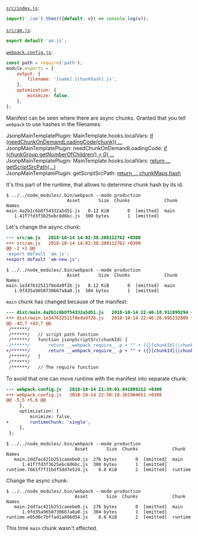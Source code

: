 [`src/index.js`][index.js]:

[index.js]: src/index.js

```js
import('./am').then(({default: v}) => console.log(v));
```

[`src/am.js`][am.js]:

[am.js]: src/am.js

```js
export default 'am.js';
```

[`webpack.config.js`][webpack.config.js]:

[webpack.config.js]: webpack.config.js

```js
const path = require('path');
module.exports = {
    output: {
        filename: '[name].[chunkhash].js',
    },
    optimization: {
        minimize: false,
    },
};
```


Manifest can be seen where there are async chunks. Granted that you tell `webpack` to use hashes in the filenames:

JsonpMainTemplatePlugin: MainTemplate.hooks.localVars: [if (needChunkOnDemandLoadingCode(chunk)) ...][a1]<br>
JsonpMainTemplatePlugin: needChunkOnDemandLoadingCode: [if (chunkGroup.getNumberOfChildren() > 0) ...][a2]<br>
JsonpMainTemplatePlugin: MainTemplate.hooks.localVars: [return ... getScriptSrcPath(...)][a3]<br>
JsonpMainTemplatePlugin: getScriptSrcPath: [return ... chunkMaps.hash][a4]<br>

[a1]: https://github.com/webpack/webpack/blob/v4.20.2/lib/web/JsonpMainTemplatePlugin.js#L121
[a2]: https://github.com/webpack/webpack/blob/v4.20.2/lib/web/JsonpMainTemplatePlugin.js#L14
[a3]: https://github.com/webpack/webpack/blob/v4.20.2/lib/web/JsonpMainTemplatePlugin.js#L127-L131
[a4]: https://github.com/webpack/webpack/blob/v4.20.2/lib/web/JsonpMainTemplatePlugin.js#L57

It's this part of the runtime, that allows to determine chunk hash by its id.

```
$ ../../node_modules/.bin/webpack --mode production
                       Asset       Size  Chunks             Chunk Names
main.4a2b1c6b8f54332a5d51.js   8.12 KiB       0  [emitted]  main
   1.41f7fd3f3625ebc8d6bc.js  300 bytes       1  [emitted]  
```

Let's change the async chunk:

```diff
--- src/am.js	2018-10-14 14:02:38.208112762 +0300
+++ src/am.js	2018-10-14 14:02:38.208112762 +0300
@@ -1 +1 @@
-export default 'am.js';
+export default 'am-new.js';
```

```
$ ../../node_modules/.bin/webpack --mode production
                       Asset       Size  Chunks             Chunk Names
main.1e347632511f8eda9f2b.js   8.12 KiB       0  [emitted]  main
   1.9fd35a9650730667a8a0.js  304 bytes       1  [emitted]  
```

`main` chunk has changed because of the manifest:

```diff
--- dist/main.4a2b1c6b8f54332a5d51.js	2018-10-14 22:46:18.911899294 +0300
+++ dist/main.1e347632511f8eda9f2b.js	2018-10-14 22:46:26.995232809 +0300
@@ -43,7 +43,7 @@
 /******/
 /******/ 	// script path function
 /******/ 	function jsonpScriptSrc(chunkId) {
-/******/ 		return __webpack_require__.p + "" + ({}[chunkId]||chunkId) + "." + {"1":"41f7fd3f3625ebc8d6bc"}[chunkId] + ".js"
+/******/ 		return __webpack_require__.p + "" + ({}[chunkId]||chunkId) + "." + {"1":"9fd35a9650730667a8a0"}[chunkId] + ".js"
 /******/ 	}
 /******/
 /******/ 	// The require function
```


To avoid that one can move runtime with the manifest into separate chunk:

```diff
--- webpack.config.js	2018-10-14 21:39:01.041809212 +0300
+++ webpack.config.js	2018-10-14 22:50:18.361904651 +0300
@@ -5,5 +5,6 @@
     },
     optimization: {
         minimize: false,
+        runtimeChunk: 'single',
     },
 };
```

```
$ ../../node_modules/.bin/webpack --mode production
                          Asset       Size  Chunks             Chunk Names
   main.2dd7ac421b251caeebe0.js  276 bytes       0  [emitted]  main
      1.41f7fd3f3625ebc8d6bc.js  300 bytes       1  [emitted]  
runtime.7661f7f31bdf5dd7e524.js    8.8 KiB       2  [emitted]  runtime
```

Change the async chunk:

```
$ ../../node_modules/.bin/webpack --mode production
                          Asset       Size  Chunks             Chunk Names
   main.2dd7ac421b251caeebe0.js  276 bytes       0  [emitted]  main
      1.9fd35a9650730667a8a0.js  304 bytes       1  [emitted]  
runtime.e05d0c7bffad1a896d54.js    8.8 KiB       2  [emitted]  runtime
```

This time `main` chunk wasn't affected.
